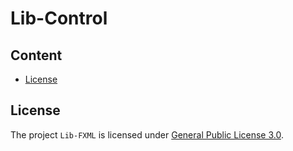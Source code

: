 Lib-Control
===



Content
---

* [License](#License)



License<a name="License" />
---

The project `Lib-FXML` is licensed under [General Public License 3.0].




[//]: # (Images)



[//]: # (Links)
[General Public License 3.0]:http://www.gnu.org/licenses/gpl-3.0.en.html

